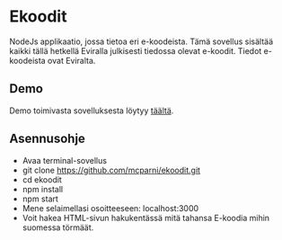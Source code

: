 # Ekoodit
NodeJs applikaatio, jossa tietoa eri e-koodeista. Tämä sovellus sisältää kaikki tällä hetkellä Eviralla julkisesti tiedossa olevat e-koodit. Tiedot e-koodeista ovat Eviralta.

## Demo
Demo toimivasta sovelluksesta löytyy <a href="https://radiant-falls-66895.herokuapp.com/" target="_blank">täältä</a>.

## Asennusohje
- Avaa terminal-sovellus
- git clone https://github.com/mcparni/ekoodit.git
- cd ekoodit 
- npm install
- npm start
- Mene selaimellasi osoitteeseen: localhost:3000
- Voit hakea HTML-sivun hakukentässä mitä tahansa E-koodia mihin suomessa törmäät.
